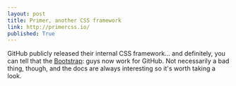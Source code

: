 ```yaml
---
layout: post
title: Primer, another CSS framework
link: http://primercss.io/
published: True
---
```


GitHub publicly released their internal CSS framework... and definitely, you can tell that the <a href="http://getbootstrap.com/">Bootstrap</a>: guys now work for GitHub. Not necessarily a bad thing, though, and the docs are always interesting so it's worth taking a look.